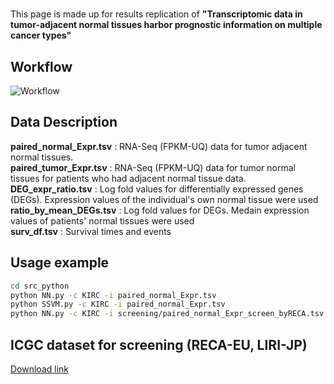 #
This page is made up for results replication of **"Transcriptomic data in tumor-adjacent normal tissues harbor prognostic information on multiple cancer types"**
## Workflow
![Workflow](https://user-images.githubusercontent.com/79434275/220604215-02a4950e-397f-45b2-8b08-e000c7612b0d.jpg)

## Data Description
**paired_normal_Expr.tsv** : RNA-Seq (FPKM-UQ) data for tumor adjacent normal tissues.  
**paired_tumor_Expr.tsv** : RNA-Seq (FPKM-UQ) data for tumor normal tissues for patients who had adjacent normal tissue data.  
**DEG_expr_ratio.tsv** : Log fold values for differentially expressed genes (DEGs). Expression values of the individual's own normal tissue were used  
**ratio_by_mean_DEGs.tsv** : Log fold values for DEGs. Medain expression values of patients' normal tissues were used  
**surv_df.tsv** : Survival times and events


## Usage example
```bash
cd src_python
python NN.py -c KIRC -i paired_normal_Expr.tsv
python SSVM.py -c KIRC -i paired_normal_Expr.tsv 
python NN.py -c KIRC -i screening/paired_normal_Expr_screen_byRECA.tsv -d 1000
```

## ICGC dataset for screening (RECA-EU, LIRI-JP)
[Download link](https://drive.google.com/drive/folders/1SZNos7n0R7g09l_7wJEnF6gvYA_oyJ5l?usp=share_link)
